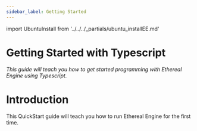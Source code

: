 ```yaml
---
sidebar_label: Getting Started
---
```

import UbuntuInstall from '../../../_partials/ubuntu_installEE.md'

# Getting Started with Typescript
<!--
NOTE: This page should contain:
- Hero Project: Showcase for Ethereal Engine's development tools and workflows.
- Guide: Teaches a new user how to program the Hero Project and be comfortable with EE project development.
- Segue: Lead the user into the Developer Manual
-->
_This guide will teach you how to get started programming with Ethereal Engine using Typescript._  
<!-- TODO: Add intro text as a mdx partial, instead of linking to the other page -->

# Introduction
This QuickStart guide will teach you how to run Ethereal Engine for the first time.  

<UbuntuInstall />

